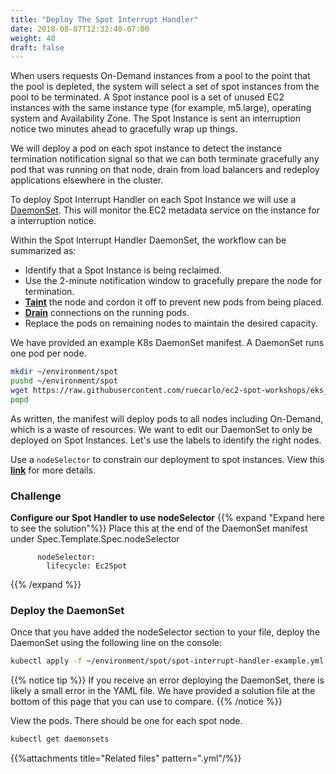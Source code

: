 ```yaml
---
title: "Deploy The Spot Interrupt Handler"
date: 2018-08-07T12:32:40-07:00
weight: 40
draft: false
---
```


When users requests On-Demand instances from a pool to the point that the pool is depleted, the system will select a set of spot instances from the pool to be terminated. A Spot instance pool is a set of unused EC2 instances with the same instance type (for example, m5.large), operating system and Availability Zone. The Spot Instance is sent an interruption notice two minutes ahead to gracefully wrap up things. 

We will deploy a pod on each spot instance to detect the instance termination notification signal so that we can both terminate gracefully any pod that was running on that node, drain from load balancers and redeploy applications elsewhere in the cluster.

To deploy Spot Interrupt Handler on each Spot Instance we will use a [DaemonSet](https://kubernetes.io/docs/concepts/workloads/controllers/daemonset/). This will monitor the EC2 metadata service on the instance for a interruption notice.

Within the Spot Interrupt Handler DaemonSet, the workflow can be summarized as:

* Identify that a Spot Instance is being reclaimed.
* Use the 2-minute notification window to gracefully prepare the node for termination.
* [**Taint**](https://kubernetes.io/docs/concepts/configuration/taint-and-toleration/) the node and cordon it off to prevent new pods from being placed.
* [**Drain**](https://kubernetes.io/docs/tasks/administer-cluster/safely-drain-node/) connections on the running pods.
* Replace the pods on remaining nodes to maintain the desired capacity.

We have provided an example K8s DaemonSet manifest. A DaemonSet runs one pod per node.

```bash
mkdir ~/environment/spot
pushd ~/environment/spot
wget https://raw.githubusercontent.com/ruecarlo/ec2-spot-workshops/eks_workshop/content/using_ec2_spot_instances_with_eks/spotworkers/deployhandler.files/spot-interrupt-handler-example.yml
popd 
```

As written, the manifest will deploy pods to all nodes including On-Demand, which is a waste of resources. We want to edit our DaemonSet to only be deployed on Spot Instances. Let's use the labels to identify the right nodes.

Use a `nodeSelector` to constrain our deployment to spot instances. View this [**link**](https://kubernetes.io/docs/concepts/configuration/assign-pod-node/) for more details.

### Challenge

**Configure our Spot Handler to use nodeSelector**
{{% expand "Expand here to see the solution"%}}
Place this at the end of the DaemonSet manifest under Spec.Template.Spec.nodeSelector

```
      nodeSelector:
        lifecycle: Ec2Spot
```

{{% /expand %}}


### Deploy the DaemonSet

Once that you have added the nodeSelector section to your file, deploy the DaemonSet using the following line on the console:

```bash
kubectl apply -f ~/environment/spot/spot-interrupt-handler-example.yml
```

{{% notice tip %}}
If you receive an error deploying the DaemonSet, there is likely a small error in the YAML file. We have provided a solution file at the bottom of this page that you can use to compare.
{{% /notice %}}

View the pods. There should be one for each spot node.

```bash
kubectl get daemonsets
```

{{%attachments title="Related files" pattern=".yml"/%}}
